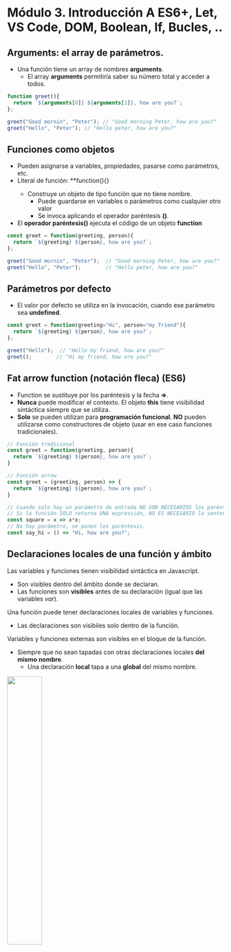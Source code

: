 # Módulo 3. Introducción A ES6+, Let, VS Code, DOM, Boolean, If, Bucles, ..

## Arguments: el array de parámetros.
- Una función tiene un array de nombres **arguments**.
  - El array **arguments** permitiría saber su número total y acceder a todos.
```javascript
function greet(){
  return `${arguments[0]} ${arguments[1]}, how are you?`;
};

greet("Good mornin", "Peter"); // "Good morning Peter, how are you?"
greet("Hello", "Peter"); // "Hello peter, how are you?"
```

## Funciones como objetos
- Pueden asignarse a variables, propiedades, pasarse como parámetros, etc.
- Literal de función: **function(<argumentos>){<sentencias>}
  - Construye un objeto de tipo función que no tiene nombre.
    - Puede guardarse en variables o parámetros como cualquier otro valor
    - Se invoca aplicando el operador paréntesis **()**.
- El **operador paréntesis()** ejecuta el código de un objeto **function**
```javascript
const greet = function(greeting, person){
  return `${greeting} ${person}, how are you?`;
};

greet("Good mornin", "Peter");  // "Good morning Peter, how are you?"
greet("Hello", "Peter");        // "Hello peter, how are you?"
```

## Parámetros por defecto
- El valor por defecto se utiliza en la invocación, cuando ese parámetro sea **undefined**.
```javascript
const greet = function(greeting="Hi", person="my friend"){
  return `${greeting} ${person}, how are you?`;
};

greet("Hello");  // "Hello my friend, how are you?"
greet();        // "Hi my friend, how are you?"
```

## Fat arrow function (notación fleca) (ES6)
- Function se sustituye por los paréntesis y la fecha **=>**.
- **Nunca** puede modificar el contexto. El objeto **this** tiene visibilidad sintáctica siempre que se utiliza.
- **Solo** se pueden utilizan para **programación funcional**. **NO** pueden utilizarse como constructores de objeto (usar en ese caso funciones tradicionales).
```javascript
// Función tradicional
const greet = function(greeting, person){
  return `${greeting} ${person}, how are you?`;
}

// Función arrow
const greet = (greeting, person) => {
  return `${greeting} ${person}, how are you?`;
}

// Cuando solo hay un parámetro de entrada NO SON NECESARIOS los paréntesis
// Si la función SOLO retorna UNA expressión, NO ES NECESARIO la sentencia return
const square = x => x*x;
// No hay parámetro, se ponen los paréntesis.
const say_hi = () => "Hi, how are you?";
```

## Declaraciones locales de una función y ámbito
Las variables y funciones tienen visibilidad sintáctica en Javascript.
- Son visibles dentro del ámbito donde se declaran.
- Las funciones son **visibles** antes de su declaración (igual que las variables *var*).

Una función puede tener declaraciones locales de variables y funciones.
- Las declaraciones son visibiles solo dentro de la función.

Variables y funciones externas son visibles en el bloque de la función.
- Siempre que no sean tapadas con otras declaraciones locales **del mismo nombre**.
  - Una declaración **local** tapa a una **global** del mismo nombre.

<img src="../Recursosjs_es6_declaraciones_locales_funcion_ambito.png" width="40%" />